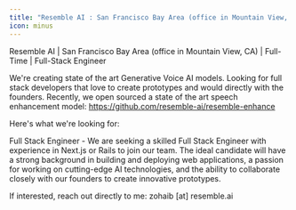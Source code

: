 ```yaml
---
title: "Resemble AI : San Francisco Bay Area (office in Mountain View, CA)"
icon: minus
---
```

Resemble AI | San Francisco Bay Area (office in Mountain View, CA) | Full-Time | Full-Stack Engineer

We&#x27;re creating state of the art Generative Voice AI models. Looking for full stack developers that love to create prototypes and would directly with the founders. Recently, we open sourced a state of the art speech enhancement model: <a href="https:&#x2F;&#x2F;github.com&#x2F;resemble-ai&#x2F;resemble-enhance">https:&#x2F;&#x2F;github.com&#x2F;resemble-ai&#x2F;resemble-enhance</a>

Here&#x27;s what we&#x27;re looking for:

Full Stack Engineer - We are seeking a skilled Full Stack Engineer with experience in Next.js or Rails to join our team. The ideal candidate will have a strong background in building and deploying web applications, a passion for working on cutting-edge AI technologies, and the ability to collaborate closely with our founders to create innovative prototypes.

If interested, reach out directly to me: zohaib [at] resemble.ai
